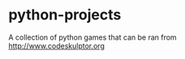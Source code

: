 python-projects
===============

A collection of python games that can be ran from http://www.codeskulptor.org

